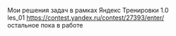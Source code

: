 Мои решения задач в рамках Яндекс Тренировки 1.0 <br/>
les_01 https://contest.yandex.ru/contest/27393/enter/  <br/>
остальное пока в работе
